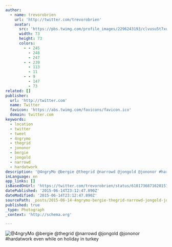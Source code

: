 ```yaml
---
author:
  - name: trevorobrien
    url: 'http://twitter.com/trevorobrien'
    avatar:
      src: 'https://pbs.twimg.com/profile_images/2296243193/clvusu5t7xoyn97cfphv_bigger.png'
      width: 73
      height: 73
      colors:
        - - 245
          - 248
          - 247
        - - 239
          - 113
          - 11
        - - 9
          - 147
          - 73
related: []
publisher:
  url: 'http://twitter.com'
  name: Twitter
  favicon: 'https://abs.twimg.com/favicons/favicon.ico'
  domain: twitter.com
keywords:
  - location
  - twitter
  - tweet
  - 4ngrymo
  - thegrid
  - jononor
  - bergie
  - jongold
  - narrowd
  - hardatwork
description: '@4ngryMo @bergie @thegrid @narrowd @jongold @jononor #hardatwork even while on holiday in turkey'
inLanguage: en
app_links: []
isBasedOnUrl: 'https://twitter.com/trevorobrien/status/610173687162015745'
datePublished: '2015-06-14T23:12:47.890Z'
dateModified: '2015-06-14T23:12:47.890Z'
sourcePath: _posts/2015-06-14-4ngrymo-bergie-thegrid-narrowd-jongold-jononor-hardat.md
published: true
_type: Photograph
_context: 'http://schema.org'

---
```

![&commat;4ngryMo &commat;bergie &commat;thegrid &commat;narrowd &commat;jongold &commat;jononor &num;hardatwork even while on holiday in turkey](https://pbs.twimg.com/media/CHfFu5uUAAAjvLT.jpg:large)